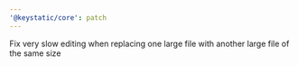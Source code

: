```yaml
---
'@keystatic/core': patch
---
```


Fix very slow editing when replacing one large file with another large file of the same size
